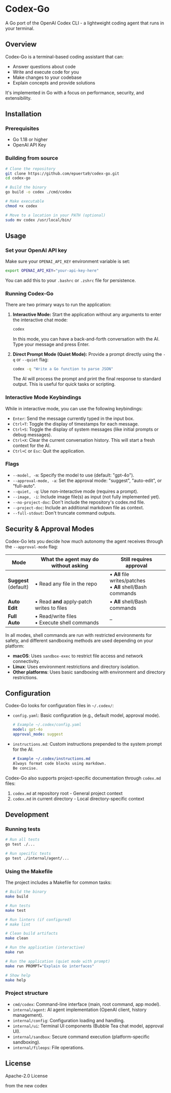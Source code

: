 # Codex-Go

A Go port of the OpenAI Codex CLI - a lightweight coding agent that runs in your terminal.

## Overview

Codex-Go is a terminal-based coding assistant that can:

- Answer questions about code
- Write and execute code for you
- Make changes to your codebase
- Explain concepts and provide solutions

It's implemented in Go with a focus on performance, security, and extensibility.

## Installation

### Prerequisites

- Go 1.18 or higher
- OpenAI API Key

### Building from source

```bash
# Clone the repository
git clone https://github.com/epuerta9/codex-go.git
cd codex-go

# Build the binary
go build -o codex ./cmd/codex

# Make executable
chmod +x codex

# Move to a location in your PATH (optional)
sudo mv codex /usr/local/bin/
```

## Usage

### Set your OpenAI API key

Make sure your `OPENAI_API_KEY` environment variable is set:

```bash
export OPENAI_API_KEY="your-api-key-here"
```

You can add this to your `.bashrc` or `.zshrc` file for persistence.

### Running Codex-Go

There are two primary ways to run the application:

1.  **Interactive Mode:**
    Start the application without any arguments to enter the interactive chat mode:
    ```bash
    codex
    ```
    In this mode, you can have a back-and-forth conversation with the AI. Type your message and press Enter.

2.  **Direct Prompt Mode (Quiet Mode):**
    Provide a prompt directly using the `-q` or `--quiet` flag:
    ```bash
    codex -q "Write a Go function to parse JSON"
    ```
    The AI will process the prompt and print the final response to standard output. This is useful for quick tasks or scripting.

### Interactive Mode Keybindings

While in interactive mode, you can use the following keybindings:

-   `Enter`: Send the message currently typed in the input box.
-   `Ctrl+T`: Toggle the display of timestamps for each message.
-   `Ctrl+S`: Toggle the display of system messages (like initial prompts or debug messages).
-   `Ctrl+X`: Clear the current conversation history. This will start a fresh context for the AI.
-   `Ctrl+C` or `Esc`: Quit the application.

### Flags

- `--model, -m`: Specify the model to use (default: "gpt-4o").
- `--approval-mode, -a`: Set the approval mode: "suggest", "auto-edit", or "full-auto".
- `--quiet, -q`: Use non-interactive mode (requires a prompt).
- `--image, -i`: Include image file(s) as input (not fully implemented yet).
- `--no-project-doc`: Don't include the repository's codex.md file.
- `--project-doc`: Include an additional markdown file as context.
- `--full-stdout`: Don't truncate command outputs.

## Security & Approval Modes

Codex-Go lets you decide how much autonomy the agent receives through the `--approval-mode` flag:

| Mode                      | What the agent may do without asking            | Still requires approval                                         |
| ------------------------- | ----------------------------------------------- | --------------------------------------------------------------- |
| **Suggest** <br>(default) | • Read any file in the repo                     | • **All** file writes/patches <br>• **All** shell/Bash commands |
| **Auto Edit**             | • Read **and** apply‑patch writes to files      | • **All** shell/Bash commands                                   |
| **Full Auto**             | • Read/write files <br>• Execute shell commands | –                                                               |

In all modes, shell commands are run with restricted environments for safety, and different sandboxing methods are used depending on your platform:

- **macOS**: Uses `sandbox-exec` to restrict file access and network connectivity.
- **Linux**: Uses environment restrictions and directory isolation.
- **Other platforms**: Uses basic sandboxing with environment and directory restrictions.

## Configuration

Codex-Go looks for configuration files in `~/.codex/`:

- `config.yaml`: Basic configuration (e.g., default model, approval mode).
  ```yaml
  # Example ~/.codex/config.yaml
  model: gpt-4o
  approval_mode: suggest
  ```
- `instructions.md`: Custom instructions prepended to the system prompt for the AI.
  ```markdown
  # Example ~/.codex/instructions.md
  Always format code blocks using markdown.
  Be concise.
  ```

Codex-Go also supports project-specific documentation through `codex.md` files:

1. `codex.md` at repository root - General project context
2. `codex.md` in current directory - Local directory-specific context

## Development

### Running tests

```bash
# Run all tests
go test ./...

# Run specific tests
go test ./internal/agent/... 
```

### Using the Makefile

The project includes a Makefile for common tasks:

```bash
# Build the binary
make build

# Run tests
make test

# Run linters (if configured)
# make lint 

# Clean build artifacts
make clean

# Run the application (interactive)
make run

# Run the application (quiet mode with prompt)
make run PROMPT="Explain Go interfaces"

# Show help
make help
```

### Project structure

- `cmd/codex`: Command-line interface (main, root command, app model).
- `internal/agent`: AI agent implementation (OpenAI client, history management).
- `internal/config`: Configuration loading and handling.
- `internal/ui`: Terminal UI components (Bubble Tea chat model, approval UI).
- `internal/sandbox`: Secure command execution (platform-specific sandboxing).
- `internal/fileops`: File operations.

## License

Apache-2.0 License 

from the new codex
